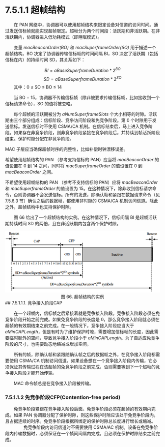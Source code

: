 # 7.5.1.1 超帧结构

　　在 PAN 网络中，协调器可以使用超帧结构来限定设备对信道的访问时间。通过发送信标帧就能实现超帧限定。超帧分为两个时间段：活跃期和非活跃期。在非活跃期内，协调器进入低功耗模式（即睡眠模式）。

　　变量 *macBeaconOrder(BO)* 和 *macSuperframeOrder(SO)* 用于描述一个超帧结构。BO 决定了协调器传输信标帧的时间间隔 BI，SO 决定了活跃期（包括信标在内）的持续时间 SD，其关系如下：

$$
BI = aBaseSuperframeDuration * 2^{BO}
$$$$
SD = aBaseSuperframeDuration * 2^{SO}
$$　　其中：0 ≤ SO ≤ BO ≤ 14

　　当 BO = 15，协调器不传输信标帧（除非被要求传输信标帧，比如接收到一个信标请求命令），SO 的值将被忽略。
  
　　每个超帧的活跃期被分为 *aNumSuperframeSlots* 个大小相等的时隙。活跃期由三个部分组成：信标阶段、竞争访问阶段和免竞争阶段。第 0 个时隙用于发送信标。发送信标时不使用 CSMA/CA 机制。在信标结束后，马上进入竞争阶段。如果存在非竞争阶段，则非竞争阶段紧接在竞争阶段后，并持续到帧活跃阶段结束。保护时隙分配在非竞争阶段。
  
  MAC 子层应当确保超帧时序的完整性，比如补偿时钟漂移误差。
  
  希望使用超帧结构的 PAN （参考支持信标的 PAN）应当将 *macBeaconOrder* 的值设置在 0 到 14 之间，同时将 *macSuperframeOrder* 的值设置在 0 到 *macBeaconOrder* 之间。
  
  不希望使用超帧结构的 PAN （参考不支持信标的 PAN）应将 *macBeaconOrder*
和 *macSuperframeOrder* 的值设置为 15。在这种情况下，除非收到信标请求命令，否则协调器不会发送信标。所有的发送，除确认帧和紧跟在数据请求命令（见7.5.6.3 节）确认之后的数据帧，都使用非时隙的 CSMA/CA 机制访问信道。除此之外，超帧结构中也支持保护时隙。

　　图 66 给出了一个超帧结构的实例。在这种情况下，信标间隔 BI 是超帧活跃期持续时间 SD 的两倍，且在非活跃期内包含两个保护时隙。

<center><img src="../images/Image 66.png"/></center>
<center>图 66. 超帧结构的实例</center>
## 7.5.1.1.1. 竞争接入阶段CAP

　　在一个超帧内，信标帧之后紧接着就是竞争接入阶段。竞争接入阶段必须在免竞争阶段开始之前完成。如果免竞争阶段的长度是 0，那么竞争接入阶段就必须在超帧的有效期结束之前完成。在一般情况下，竞争接入阶段应当大于 *aMinCAPLength*，但是有时为了维护保护时隙，需要增加信标帧的长度，因此需要临时额外的空间，导致竞争接入阶段小于 *aMinCAPLength*。为了自适应免竞争阶段的尺寸，也需要动态地缩减或增加空间。

　　所有的帧，除确认帧和紧跟随确认帧之后的数据帧之外，在竞争接入阶段都需要使用 CSMA/CA 机制访问信道。如果设备想在一个竞争接入阶段内传输，它必须保证其传输过程在该超帧的免竞争阶段之前完成，否则需要等到下一个超帧的竞争接入阶段才能开始传输。

　　MAC 命令帧总是在竞争接入阶段被传输。
### 7.5.1.1.2 免竞争阶段CFP(Contention-free period)

　　免竞争阶段紧跟在竞争接入阶段后面。免竞争阶段必须在超帧的有效期内完成。如果 PAN 协调器分配了保护时隙，则这些保护时隙应该处于免竞争阶段内，且占据连续的时序。免竞争阶段根据所绑定的保护时隙总长度进行增长或缩减。
　　
　　免竞争阶段内访问信道时不需要使用 CSMA/AC 机制。设备在免竞争阶段内传输数据时，必须保证在一个帧间间隔内完成，且必须在保护时隙结束之前完成。
